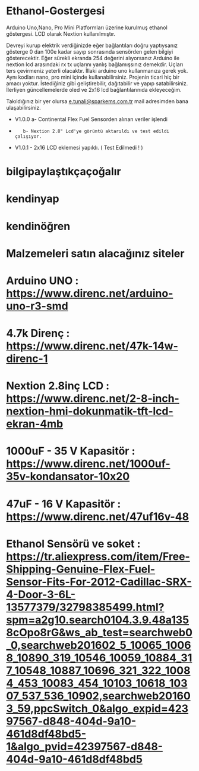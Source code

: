 # Ethanol-Gostergesi
Arduino Uno,Nano, Pro Mini Platformları üzerine kurulmuş ethanol göstergesi. LCD olarak Nextion kullanılmıştır.

Devreyi kurup elektrik verdiğinizde eğer bağlantıları doğru yaptıysanız gösterge 0 dan 100e kadar sayıp sonrasında sensörden gelen bilgiyi gösterecektir. Eğer sürekli ekranda 254 değerini alıyorsanız Arduino ile nextion lcd arasındaki rx tx uçlarını yanlış bağlamışsınız demekdir. Uçları ters çevirmeniz yeterli olacaktır. İllaki arduino uno kullanmanıza gerek yok. Aynı kodları nano, pro mini içinde kullanabilirsiniz. Projenin ticari hiç bir amacı yoktur. İstediğiniz gibi geliştirebilir, dağıtabilir ve yapıp satabilirsiniz. İlerliyen güncellemelerde oled ve 2x16 lcd bağlantılarınıda ekleyeceğim.

Takıldığınız bir yer olursa e.tunali@sparkems.com.tr mail adresimden bana ulaşabilirsiniz.

* V1.0.0 a- Continental Flex Fuel Sensorden alınan veriler işlendi
*        b- Nextion 2.8" Lcd'ye görüntü aktarıldı ve test edildi çalışıyor.
* V1.0.1 - 2x16 LCD eklemesi yapıldı. ( Test Edilmedi ! )

# bilgipaylaştıkçaçoğalır
# kendinyap
# kendinöğren

# Malzemeleri satın alacağınız siteler

# Arduino UNO              : https://www.direnc.net/arduino-uno-r3-smd
# 4.7k Direnç              : https://www.direnc.net/47k-14w-direnc-1
# Nextion 2.8inç LCD       : https://www.direnc.net/2-8-inch-nextion-hmi-dokunmatik-tft-lcd-ekran-4mb
# 1000uF - 35 V Kapasitör  : https://www.direnc.net/1000uf-35v-kondansator-10x20
# 47uF - 16 V Kapasitör    : https://www.direnc.net/47uf16v-48
# Ethanol Sensörü ve soket : https://tr.aliexpress.com/item/Free-Shipping-Genuine-Flex-Fuel-Sensor-Fits-For-2012-Cadillac-SRX-4-Door-3-6L-13577379/32798385499.html?spm=a2g10.search0104.3.9.48a1358cOpo8rG&ws_ab_test=searchweb0_0,searchweb201602_5_10065_10068_10890_319_10546_10059_10884_317_10548_10887_10696_321_322_10084_453_10083_454_10103_10618_10307_537_536_10902,searchweb201603_59,ppcSwitch_0&algo_expid=42397567-d848-404d-9a10-461d8df48bd5-1&algo_pvid=42397567-d848-404d-9a10-461d8df48bd5
